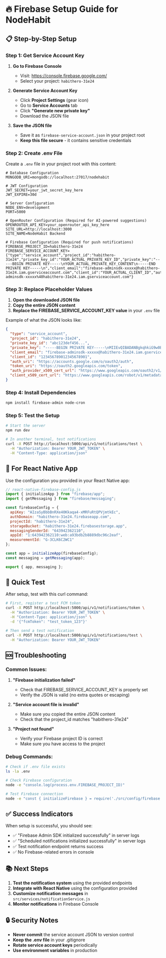 # 🔥 Firebase Setup Guide for NodeHabit

## 📋 Step-by-Step Setup

### Step 1: Get Service Account Key

1. **Go to Firebase Console**
   - Visit: https://console.firebase.google.com/
   - Select your project: `habithero-31e24`

2. **Generate Service Account Key**
   - Click **Project Settings** (gear icon)
   - Go to **Service Accounts** tab
   - Click **"Generate new private key"**
   - Download the JSON file

3. **Save the JSON file**
   - Save it as `firebase-service-account.json` in your project root
   - **Keep this file secure** - it contains sensitive credentials

### Step 2: Create .env File

Create a `.env` file in your project root with this content:

```env
# Database Configuration
MONGODB_URI=mongodb://localhost:27017/nodehabit

# JWT Configuration
JWT_SECRET=your_jwt_secret_key_here
JWT_EXPIRE=30d

# Server Configuration
NODE_ENV=development
PORT=5000

# OpenRouter Configuration (Required for AI-powered suggestions)
OPENROUTER_API_KEY=your_openrouter_api_key_here
SITE_URL=http://localhost:3000
SITE_NAME=NodeHabit Backend

# Firebase Configuration (Required for push notifications)
FIREBASE_PROJECT_ID=habithero-31e24
FIREBASE_SERVICE_ACCOUNT_KEY={"type":"service_account","project_id":"habithero-31e24","private_key_id":"YOUR_ACTUAL_PRIVATE_KEY_ID","private_key":"-----BEGIN PRIVATE KEY-----\nYOUR_ACTUAL_PRIVATE_KEY_CONTENT\n-----END PRIVATE KEY-----\n","client_email":"firebase-adminsdk-xxxxx@habithero-31e24.iam.gserviceaccount.com","client_id":"YOUR_ACTUAL_CLIENT_ID","auth_uri":"https://accounts.google.com/o/oauth2/auth","token_uri":"https://oauth2.googleapis.com/token","auth_provider_x509_cert_url":"https://www.googleapis.com/oauth2/v1/certs","client_x509_cert_url":"https://www.googleapis.com/robot/v1/metadata/x509/firebase-adminsdk-xxxxx%40habithero-31e24.iam.gserviceaccount.com"}
```

### Step 3: Replace Placeholder Values

1. **Open the downloaded JSON file**
2. **Copy the entire JSON content**
3. **Replace the FIREBASE_SERVICE_ACCOUNT_KEY value** in your `.env` file

Example of what the JSON looks like:
```json
{
  "type": "service_account",
  "project_id": "habithero-31e24",
  "private_key_id": "abc123def456...",
  "private_key": "-----BEGIN PRIVATE KEY-----\nMIIEvQIBADANBgkqhkiG9w0BAQEFAASCBKcwggSjAgEAAoIBAQC...\n-----END PRIVATE KEY-----\n",
  "client_email": "firebase-adminsdk-xxxxx@habithero-31e24.iam.gserviceaccount.com",
  "client_id": "123456789012345678901",
  "auth_uri": "https://accounts.google.com/o/oauth2/auth",
  "token_uri": "https://oauth2.googleapis.com/token",
  "auth_provider_x509_cert_url": "https://www.googleapis.com/oauth2/v1/certs",
  "client_x509_cert_url": "https://www.googleapis.com/robot/v1/metadata/x509/firebase-adminsdk-xxxxx%40habithero-31e24.iam.gserviceaccount.com"
}
```

### Step 4: Install Dependencies

```bash
npm install firebase-admin node-cron
```

### Step 5: Test the Setup

```bash
# Start the server
npm run dev

# In another terminal, test notifications
curl -X POST http://localhost:5000/api/v1/notifications/test \
  -H "Authorization: Bearer YOUR_JWT_TOKEN" \
  -H "Content-Type: application/json"
```

## 🔧 For React Native App

Use the configuration you provided in your React Native app:

```javascript
// react-native-firebase-config.js
import { initializeApp } from "firebase/app";
import { getMessaging } from "firebase/messaging";

const firebaseConfig = {
  apiKey: "AIzaSyBbbBnRXe40Kkaqa4-xMRFuRtQPVjmtkEc",
  authDomain: "habithero-31e24.firebaseapp.com",
  projectId: "habithero-31e24",
  storageBucket: "habithero-31e24.firebasestorage.app",
  messagingSenderId: "643942362110",
  appId: "1:643942362110:web:a93bdb2b8889dbc96c2eaf",
  measurementId: "G-3CLK6C2WC1"
};

const app = initializeApp(firebaseConfig);
const messaging = getMessaging(app);

export { app, messaging };
```

## 🧪 Quick Test

After setup, test with this curl command:

```bash
# First, register a test FCM token
curl -X POST http://localhost:5000/api/v1/notifications/token \
  -H "Authorization: Bearer YOUR_JWT_TOKEN" \
  -H "Content-Type: application/json" \
  -d '{"fcmToken": "test_token_123"}'

# Then send a test notification
curl -X POST http://localhost:5000/api/v1/notifications/test \
  -H "Authorization: Bearer YOUR_JWT_TOKEN"
```

## 🆘 Troubleshooting

### Common Issues:

1. **"Firebase initialization failed"**
   - Check that FIREBASE_SERVICE_ACCOUNT_KEY is properly set
   - Verify the JSON is valid (no extra quotes or escaping)

2. **"Service account file is invalid"**
   - Make sure you copied the entire JSON content
   - Check that the project_id matches "habithero-31e24"

3. **"Project not found"**
   - Verify your Firebase project ID is correct
   - Make sure you have access to the project

### Debug Commands:

```bash
# Check if .env file exists
ls -la .env

# Check Firebase configuration
node -e "console.log(process.env.FIREBASE_PROJECT_ID)"

# Test Firebase connection
node -e "const { initializeFirebase } = require('./src/config/firebase'); initializeFirebase();"
```

## ✅ Success Indicators

When setup is successful, you should see:
- ✅ "Firebase Admin SDK initialized successfully" in server logs
- ✅ "Scheduled notifications initialized successfully" in server logs
- ✅ Test notification endpoint returns success
- ✅ No Firebase-related errors in console

## 📚 Next Steps

1. **Test the notification system** using the provided endpoints
2. **Integrate with React Native** using the configuration provided
3. **Customize notification messages** in `src/services/notificationService.js`
4. **Monitor notifications** in Firebase Console

## 🔒 Security Notes

- **Never commit** the service account JSON to version control
- **Keep the .env file** in your .gitignore
- **Rotate service account keys** periodically
- **Use environment variables** in production 